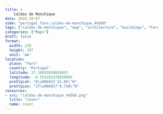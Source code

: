```yaml
---
title: > 
    Caldas de Monchique
date: 2018-10-07
code: "portugal_faro_caldas-de-monchique_44560"
tags: ["caldas-de-monchique", "map", "architecture", "buildings", "Faro", "Portugal"]
categories: ["Maps"]
draft: false
format:
  width: 210
  height: 297
  unit: 'mm'
location:
  place: "Faro"
  country: "Portugal"
  latitude: 37.28603838658643
  longitude: -8.554182470820066
  prettyLat: "8\u00b033'15.05\"W"
  prettyLon: "37\u00b017'9.738\"N"
resources:
- src: "caldas-de-monchique_44560.png"
  title: "Cover"
  name: cover
---
```

